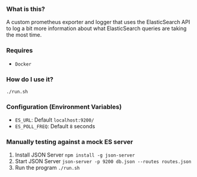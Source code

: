 ### What is this?
A custom prometheus exporter and logger that uses the ElasticSearch API to log a bit more information about
what ElasticSearch queries are taking the most time. 

### Requires
- `Docker`

### How do I use it?
`./run.sh`

### Configuration (Environment Variables)
- `ES_URL`: Default `localhost:9200/`
- `ES_POLL_FREQ`: Default `8` seconds

### Manually testing against a mock ES server

1. Install JSON Server `npm install -g json-server`
2. Start JSON Server `json-server -p 9200 db.json --routes routes.json`
3. Run the program `./run.sh`

